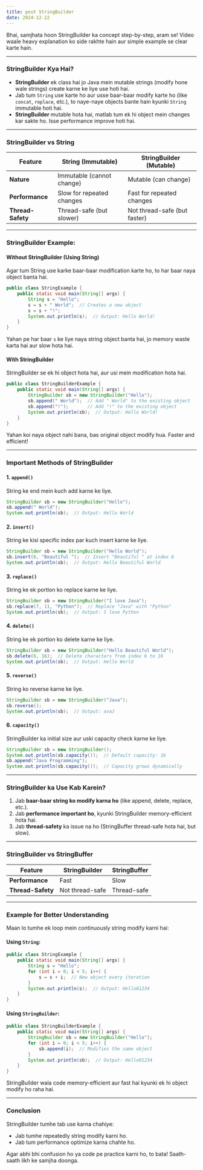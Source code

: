 ```yaml
---
title: post StringBuilder
date: 2024-12-22
---
```


Bhai, samjhata hoon StringBuilder ka concept step-by-step, aram se! Video waale heavy explanation ko side rakhte hain aur simple example se clear karte hain.

---

### **StringBuilder Kya Hai?**

- **StringBuilder** ek class hai jo Java mein mutable strings (modify hone wale strings) create karne ke liye use hoti hai.
- Jab tum `String` use karte ho aur usse baar-baar modify karte ho (like `concat`, `replace`, etc.), to naye-naye objects bante hain kyunki `String` immutable hoti hai.
- **StringBuilder** mutable hota hai, matlab tum ek hi object mein changes kar sakte ho. Isse performance improve hoti hai.

---

### **StringBuilder vs String**

|Feature|String (Immutable)|StringBuilder (Mutable)|
|---|---|---|
|**Nature**|Immutable (cannot change)|Mutable (can change)|
|**Performance**|Slow for repeated changes|Fast for repeated changes|
|**Thread-Safety**|Thread-safe (but slower)|Not thread-safe (but faster)|

---

### **StringBuilder Example:**

#### **Without StringBuilder (Using String)**

Agar tum String use karke baar-baar modification karte ho, to har baar naya object banta hai.

```java
public class StringExample {
    public static void main(String[] args) {
        String s = "Hello";
        s = s + " World";  // Creates a new object
        s = s + "!";
        System.out.println(s);  // Output: Hello World!
    }
}
```

Yahan pe har baar `s` ke liye naya string object banta hai, jo memory waste karta hai aur slow hota hai.

#### **With StringBuilder**

StringBuilder se ek hi object hota hai, aur usi mein modification hota hai.

```java
public class StringBuilderExample {
    public static void main(String[] args) {
        StringBuilder sb = new StringBuilder("Hello");
        sb.append(" World");  // Add " World" to the existing object
        sb.append("!");       // Add "!" to the existing object
        System.out.println(sb);  // Output: Hello World!
    }
}
```

Yahan koi naya object nahi bana, bas original object modify hua. Faster and efficient!

---

### **Important Methods of StringBuilder**

#### 1. **`append()`**

String ke end mein kuch add karne ke liye.

```java
StringBuilder sb = new StringBuilder("Hello");
sb.append(" World");
System.out.println(sb);  // Output: Hello World
```

#### 2. **`insert()`**

String ke kisi specific index par kuch insert karne ke liye.

```java
StringBuilder sb = new StringBuilder("Hello World");
sb.insert(6, "Beautiful ");  // Insert "Beautiful " at index 6
System.out.println(sb);  // Output: Hello Beautiful World
```

#### 3. **`replace()`**

String ke ek portion ko replace karne ke liye.

```java
StringBuilder sb = new StringBuilder("I love Java");
sb.replace(7, 11, "Python");  // Replace "Java" with "Python"
System.out.println(sb);  // Output: I love Python
```

#### 4. **`delete()`**

String ke ek portion ko delete karne ke liye.

```java
StringBuilder sb = new StringBuilder("Hello Beautiful World");
sb.delete(6, 16);  // Delete characters from index 6 to 16
System.out.println(sb);  // Output: Hello World
```

#### 5. **`reverse()`**

String ko reverse karne ke liye.

```java
StringBuilder sb = new StringBuilder("Java");
sb.reverse();
System.out.println(sb);  // Output: avaJ
```

#### 6. **`capacity()`**

StringBuilder ka initial size aur uski capacity check karne ke liye.

```java
StringBuilder sb = new StringBuilder();
System.out.println(sb.capacity());  // Default capacity: 16
sb.append("Java Programming");
System.out.println(sb.capacity());  // Capacity grows dynamically
```

---

### **StringBuilder ka Use Kab Karein?**

1. Jab **baar-baar string ko modify karna ho** (like append, delete, replace, etc.).
2. Jab **performance important ho**, kyunki StringBuilder memory-efficient hota hai.
3. Jab **thread-safety** ka issue na ho (StringBuffer thread-safe hota hai, but slow).

---

### **StringBuilder vs StringBuffer**

|Feature|StringBuilder|StringBuffer|
|---|---|---|
|**Performance**|Fast|Slow|
|**Thread-Safety**|Not thread-safe|Thread-safe|

---

### **Example for Better Understanding**

Maan lo tumhe ek loop mein continuously string modify karni hai:

#### Using `String`:

```java
public class StringExample {
    public static void main(String[] args) {
        String s = "Hello";
        for (int i = 0; i < 5; i++) {
            s = s + i;  // New object every iteration
        }
        System.out.println(s);  // Output: Hello01234
    }
}
```

#### Using `StringBuilder`:

```java
public class StringBuilderExample {
    public static void main(String[] args) {
        StringBuilder sb = new StringBuilder("Hello");
        for (int i = 0; i < 5; i++) {
            sb.append(i);  // Modifies the same object
        }
        System.out.println(sb);  // Output: Hello01234
    }
}
```

StringBuilder wala code memory-efficient aur fast hai kyunki ek hi object modify ho raha hai.

---

### **Conclusion**

StringBuilder tumhe tab use karna chahiye:

- Jab tumhe repeatedly string modify karni ho.
- Jab tum performance optimize karna chahte ho.

Agar abhi bhi confusion ho ya code pe practice karni ho, to bata! Saath-saath likh ke samjha doonga.